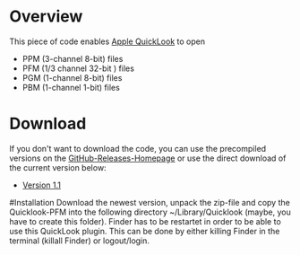 # Overview
This piece of code enables [Apple QuickLook](http://en.wikipedia.org/wiki/Quick_Look) to open

* PPM (3-channel 8-bit) files
* PFM (1/3 channel 32-bit ) files
* PGM (1-channel 8-bit) files
* PBM (1-channel 1-bit) files

# Download
If you don't want to download the code, you can use the precompiled versions on the [GitHub-Releases-Homepage](https://github.com/lnxbil/quicklook-pfm/releases) or use the direct download of the current version below:

* [Version 1.1](https://github.com/lnxbil/quicklook-pfm/releases/download/1.1/quicklook-pfm-1.1.zip)

#Installation
Download the newest version, unpack the zip-file and copy the Quicklook-PFM into the following directory
    ~/Library/Quicklook
(maybe, you have to create this folder). Finder has to be restartet in order to be able to use this QuickLook plugin. This can be done by either killing Finder in the terminal (killall Finder) or logout/login.
